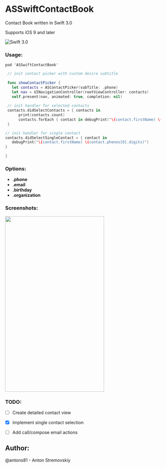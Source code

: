 
# ASSwiftContactBook
Contact Book written in Swift 3.0

Supports iOS 9 and later

![Swift 3.0](https://img.shields.io/badge/Swift-3.0-green.svg?style=flat)

### Usage:
```
pod 'ASSwiftContactBook'
```


```swift
 // init contact picker with custom desire subtitle
 
 func showContactPicker {
   let contacts = ASContactPicker(subTitle: .phone)
   let nav = UINavigationController(rootViewController: contacts)
   self.present(nav, animated: true, completion: nil)
 
 // init handler for selected contacts
 contacts.didSelectContacts = { contacts in
      print(contacts.count)
      contacts.forEach { contact in debugPrint("\(contact.firstName) \(contact.lastName)") }
 }

// init handler for single contact
contacts.didSelectSingleContact = { contact in
   debugPrint("\(contact.firstName) \(contact.phones[0].digits)")
}
  
}

```

### Options:
- **.phone**
- **.email**
- **.birthday**
- **.organization**

### Screenshots:
<img src="https://preview.ibb.co/nxkAq5/Simulator_Screen_Shot_Jul_1_2017_10_08_52.png" width="320" height="568">



### TODO:

- [ ] Create detailed contact view
- [x] Implement single contact selection
- [ ] Add call/compose email actions


## Author:
@antons81 - Anton Stremovskiy
